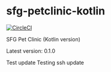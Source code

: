 # sfg-petclinic-kotlin

[![CircleCI](https://dl.circleci.com/status-badge/img/gh/oglotov/sfg-petclinic-kotlin/tree/master.svg?style=svg)](https://dl.circleci.com/status-badge/redirect/gh/oglotov/sfg-petclinic-kotlin/tree/master)

SFG Pet Clinic (Kotlin version)

Latest version: 0.1.0

Test update
Testing ssh update
